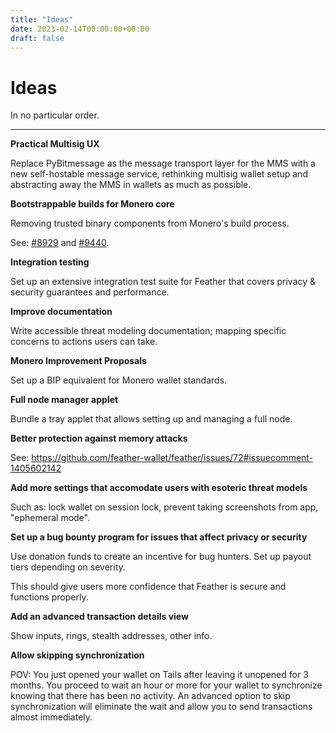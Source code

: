 ```yaml
---
title: "Ideas"
date: 2023-02-14T00:00:00+00:00
draft: false
---
```


# Ideas

In no particular order.

---

**Practical Multisig UX**

Replace PyBitmessage as the message transport layer for the MMS with a new self-hostable message service, rethinking multisig wallet setup and abstracting away the MMS in wallets as much as possible.

**Bootstrappable builds for Monero core**

Removing trusted binary components from Monero's build process.

See: [#8929](https://github.com/monero-project/monero/pull/8929) and [#9440](https://github.com/monero-project/monero/pull/9440).

**Integration testing**

Set up an extensive integration test suite for Feather that covers privacy & security guarantees and performance.

**Improve documentation**

Write accessible threat modeling documentation; mapping specific concerns to actions users can take.

**Monero Improvement Proposals**

Set up a BIP equivalent for Monero wallet standards.

**Full node manager applet**

Bundle a tray applet that allows setting up and managing a full node.

**Better protection against memory attacks**

See: https://github.com/feather-wallet/feather/issues/72#issuecomment-1405602142

**Add more settings that accomodate users with esoteric threat models**

Such as: lock wallet on session lock, prevent taking screenshots from app, "ephemeral mode".

**Set up a bug bounty program for issues that affect privacy or security**

Use donation funds to create an incentive for bug hunters. Set up payout tiers depending on severity.

This should give users more confidence that Feather is secure and functions properly.

**Add an advanced transaction details view**

Show inputs, rings, stealth addresses, other info.

**Allow skipping synchronization**

POV: You just opened your wallet on Tails after leaving it unopened for 3 months. You proceed to wait an hour or more for your wallet to synchronize knowing that there has been no activity. An advanced option to skip synchronization will eliminate the wait and allow you to send transactions almost immediately.
